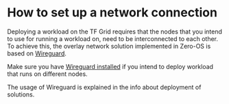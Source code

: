 # How to set up a network connection

Deploying a workload on the TF Grid requires that the nodes that you intend to use for running a workload on, need to be interconnected to each other. 
To achieve this, the overlay network solution implemented in Zero-OS is based on [Wireguard](https://www.wireguard.io). 

Make sure you have [Wireguard installed](https://www.wireguard.com/install/) if you intend to deploy workload that runs on different nodes.

The usage of Wireguard is explained in the info about deployment of solutions. 
